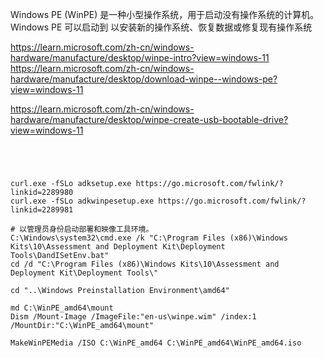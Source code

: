 
Windows PE (WinPE) 是一种小型操作系统，用于启动没有操作系统的计算机。 Windows PE 可以启动到 以安装新的操作系统、恢复数据或修复现有操作系统

https://learn.microsoft.com/zh-cn/windows-hardware/manufacture/desktop/winpe-intro?view=windows-11
https://learn.microsoft.com/zh-cn/windows-hardware/manufacture/desktop/download-winpe--windows-pe?view=windows-11

https://learn.microsoft.com/zh-cn/windows-hardware/manufacture/desktop/winpe-create-usb-bootable-drive?view=windows-11

```shell




curl.exe -fSLo adksetup.exe https://go.microsoft.com/fwlink/?linkid=2289980
curl.exe -fSLo adkwinpesetup.exe https://go.microsoft.com/fwlink/?linkid=2289981

# 以管理员身份启动部署和映像工具环境。
C:\Windows\system32\cmd.exe /k "C:\Program Files (x86)\Windows Kits\10\Assessment and Deployment Kit\Deployment Tools\DandISetEnv.bat"
cd /d "C:\Program Files (x86)\Windows Kits\10\Assessment and Deployment Kit\Deployment Tools\"

cd "..\Windows Preinstallation Environment\amd64"

md C:\WinPE_amd64\mount
Dism /Mount-Image /ImageFile:"en-us\winpe.wim" /index:1 /MountDir:"C:\WinPE_amd64\mount"

MakeWinPEMedia /ISO C:\WinPE_amd64 C:\WinPE_amd64\WinPE_amd64.iso



```
